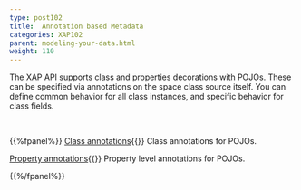 ```yaml
---
type: post102
title:  Annotation based Metadata
categories: XAP102
parent: modeling-your-data.html
weight: 110
---
```




The XAP API supports class  and properties decorations with POJOs. These can be specified via annotations on the space class source itself. You can define common behavior for all class instances, and specific behavior for class fields.

<br>


{{%fpanel%}}
[Class annotations](./pojo-class-annotations.html){{<wbr>}}
Class annotations for POJOs.

[Property annotations](./pojo-attribute-annotations.html){{<wbr>}}
Property level annotations for POJOs.

{{%/fpanel%}}
